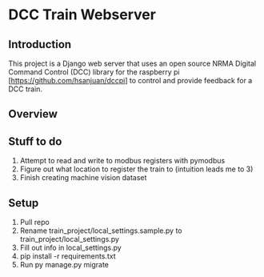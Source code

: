 # DCC Train Webserver

## Introduction
This project is a Django web server that uses an open source NRMA Digital Command Control (DCC) library for the raspberry pi [https://github.com/hsanjuan/dccpi] to control and provide feedback for a DCC train.

## Overview


## Stuff to do
1. Attempt to read and write to modbus registers with pymodbus
2. Figure out what location to register the train to (intuition leads me to 3)
3. Finish creating machine vision dataset

## Setup
1. Pull repo
2. Rename train_project/local_settings.sample.py to train_project/local_settings.py
3. Fill out info in local_settings.py
4. pip install -r requirements.txt
5. Run py manage.py migrate
